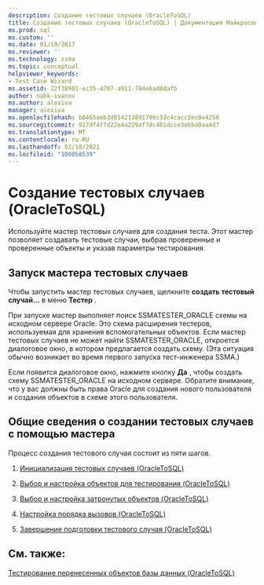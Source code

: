 ```yaml
---
description: Создание тестовых случаев (OracleToSQL)
title: Создание тестовых случаев (OracleToSQL) | Документация Майкрософт
ms.prod: sql
ms.custom: ''
ms.date: 01/19/2017
ms.reviewer: ''
ms.technology: ssma
ms.topic: conceptual
helpviewer_keywords:
- Test Case Wizard
ms.assetid: 22f38901-ec35-4707-a911-784e6ad8dafb
author: nahk-ivanov
ms.author: alexiva
manager: alexiva
ms.openlocfilehash: b0465aeb3d014213891796c33c4cacc2ec0e4256
ms.sourcegitcommit: 917df4ffd22e4a229af7dc481dcce3ebba0aa4d7
ms.translationtype: MT
ms.contentlocale: ru-RU
ms.lasthandoff: 02/10/2021
ms.locfileid: "100058539"
---
```

# <a name="creating-test-cases-oracletosql"></a>Создание тестовых случаев (OracleToSQL)
Используйте мастер тестовых случаев для создания теста. Этот мастер позволяет создавать тестовые случаи, выбрав проверенные и проверенные объекты и указав параметры тестирования.  
  
## <a name="starting-the-test-case-wizard"></a>Запуск мастера тестовых случаев  
Чтобы запустить мастер тестовых случаев, щелкните **создать тестовый случай...** в меню **Тестер** .  
  
При запуске мастер выполняет поиск SSMATESTER_ORACLE схемы на исходном сервере Oracle. Это схема расширения тестеров, используемая для хранения вспомогательных объектов. Если мастер тестовых случаев не может найти SSMATESTER_ORACLE, откроется диалоговое окно, в котором предлагается создать схему. (Эта ситуация обычно возникает во время первого запуска тест-инженера SSMA.)  
  
Если появится диалоговое окно, нажмите кнопку **Да** , чтобы создать схему SSMATESTER_ORACLE на исходном сервере. Обратите внимание, что у вас должны быть права Oracle для создания нового пользователя и создания объектов в схеме этого пользователя.  
  
## <a name="overview-of-creating-test-cases-using-the-wizard"></a>Общие сведения о создании тестовых случаев с помощью мастера  
Процесс создания тестового случая состоит из пяти шагов.  
  
1.  [Инициализация тестовых случаев &#40;OracleToSQL&#41;](../../ssma/oracle/initializing-test-cases-oracletosql.md)  
  
2.  [Выбор и настройка объектов для тестирования &#40;OracleToSQL&#41;](../../ssma/oracle/selecting-and-configuring-objects-to-test-oracletosql.md)  
  
3.  [Выбор и настройка затронутых объектов &#40;OracleToSQL&#41;](../../ssma/oracle/selecting-and-configuring-affected-objects-oracletosql.md)  
  
4.  [Настройка порядка вызовов &#40;OracleToSQL&#41;](../../ssma/oracle/customizing-calls-order-oracletosql.md)  
  
5.  [Завершение подготовки тестового случая &#40;OracleToSQL&#41;](../../ssma/oracle/finishing-test-case-preparation-oracletosql.md)  
  
## <a name="see-also"></a>См. также:  
[Тестирование перенесенных объектов базы данных &#40;OracleToSQL&#41;](../../ssma/oracle/testing-migrated-database-objects-oracletosql.md)  
  
